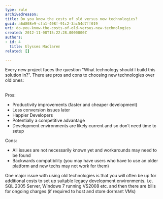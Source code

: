 ```yaml
---
type: rule
archivedreason: 
title: Do you know the costs of old versus new technologies?
guid: a6d808e9-cfa1-408f-91c2-3ac54d7ff019
uri: do-you-know-the-costs-of-old-versus-new-technologies
created: 2012-11-08T15:22:28.0000000Z
authors:
- id: 4
  title: Ulysses Maclaren
related: []

---
```



Every new project faces the question &quot;What technology should I build this solution in?&quot;. There are pros and cons to choosing new technologies over old ones&#58;
<br><excerpt class='endintro'></excerpt><br>
<p>Pros&#58;</p>
<ul>
<li>Productivity improvements (faster and cheaper development)</li>
<li>Less conversion issues later</li>
<li>Happier Developers</li>
<li>Potentially a competitive advantage</li>
<li>Development environments are likely current and so don’t need time to setup</li>
</ul>

<p>Cons&#58;</p>
<ul>
<li>All issues are not necessarily known yet and workarounds may need to be found</li>
<li>Backwards compatibility (you may have users who have to use an older platform and new techs may not work for them)</li>
</ul>

<p>One major issue with using old technologies is that you will often be up for additional costs to set up suitable legacy development environments. i.e. SQL 2005 Server, Windows 7 running VS2008 etc. and then there are bills for ongoing charges (if required to host and store dormant VMs)</p>



